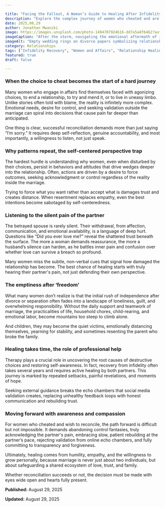 ```yaml
---

title: "Facing the Fallout, A Woman’s Guide to Healing After Infidelity and Reconciliation"
description: "Explore the complex journey of women who cheated and are now trying to rebuild relationships. Learn surprising psychological insights, emotional challenges, and keys to genuine healing."
date: 2025,08,29
author: Jonathan Mwaniki
image: https://images.unsplash.com/photo-1494707924616-dd7a5a8f6462?auto=format&fit=crop&w=1200&q=80
imageCaption: "After the storm, navigating the emotional aftermath of infidelity"
imageAlt: "Empty wedding rings on divorce papers symbolizing relationship breakdown"
category: Relationships
tags: ["Infidelity Recovery", "Women and Affairs", "Relationship Healing", "Emotional Healing After Cheating", "Reconciliation Challenges", "Mental Health and Infidelity"]
featured: true
draft: false

---
```


<div class="article-content">

### When the choice to cheat becomes the start of a hard journey

Many women who engage in affairs find themselves faced with agonizing choices, to end a relationship, to try and mend it, or to live in uneasy limbo. Unlike stories often told with blame, the reality is infinitely more complex. Emotional needs, desire for control, and seeking validation outside the marriage can spiral into decisions that cause pain far deeper than anticipated.

One thing is clear, successful reconciliation demands more than just saying “I’m sorry.” It requires deep self-reflection, genuine accountability, and most importantly, a willingness to listen, not just speak.

### Why patterns repeat, the self-centered perspective trap

The hardest hurdle is understanding why women, even when disturbed by their choices, persist in behaviors and attitudes that drive wedges deeper into the relationship. Often, actions are driven by a desire to force outcomes, seeking acknowledgment or control regardless of the reality inside the marriage.

Trying to force what you want rather than accept what is damages trust and creates distance. When resentment replaces empathy, even the best intentions become sabotaged by self-centeredness.

### Listening to the silent pain of the partner

The betrayed spouse is rarely silent. Their withdrawal, from affection, communication, and emotional availability, is a language of deep hurt. Questions like “Did you ever love me?” reveal the shattered trust beneath the surface. The more a woman demands reassurance, the more a husband’s silence can harden, as he battles inner pain and confusion over whether love can survive a breach so profound.

Many women miss the subtle, non-verbal cues that signal how damaged the relationship has become. The best chance of healing starts with truly hearing their partner's pain, not just defending their own perspective.

### The emptiness after ‘freedom’

What many women don’t realize is that the initial rush of independence after divorce or separation often fades into a landscape of loneliness, guilt, and overwhelming responsibility. Without the daily support and teamwork of marriage, the practicalities of life, household chores, child-rearing, and emotional labor, become mountains too steep to climb alone.

And children, they may become the quiet victims, emotionally distancing themselves, yearning for stability, and sometimes resenting the parent who broke the family.

### Healing takes time, the role of professional help

Therapy plays a crucial role in uncovering the root causes of destructive choices and restoring self-awareness. In fact, recovery from infidelity often takes several years and requires active healing by both partners. This journey is marked by repeated setbacks, painful revelations, and moments of hope.

Seeking external guidance breaks the echo chambers that social media validation creates, replacing unhealthy feedback loops with honest communication and rebuilding trust.

### Moving forward with awareness and compassion

For women who cheated and wish to reconcile, the path forward is difficult but not impossible. It demands abandoning control fantasies, truly acknowledging the partner's pain, embracing slow, patient rebuilding at the partner’s pace, rejecting validation from online echo chambers, and fully committing to transparency and forgiveness.

Ultimately, healing comes from humility, empathy, and the willingness to grow personally, because marriage is never just about two individuals, but about safeguarding a shared ecosystem of love, trust, and family.

Whether reconciliation succeeds or not, the decision must be made with eyes wide open and hearts fully present.

<div class="article-meta">
<p><strong>Published:</strong> August 29, 2025</p>
<p><strong>Updated:</strong> August 29, 2025</p>
</div>

</div>
